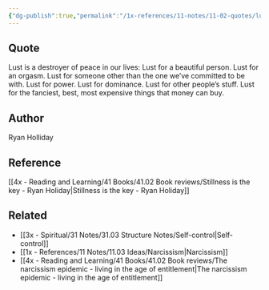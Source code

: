 ```yaml
---
{"dg-publish":true,"permalink":"/1x-references/11-notes/11-02-quotes/lust-is-a-destroyer-of-peace-ryan-holliday/","title":"Lust is a destroyer of peace - Ryan Holliday","created":"2024-03-17T10:31:23.075+03:00","updated":"2024-03-17T10:32:30.701+03:00"}
---
```



## Quote
Lust is a destroyer of peace in our lives: Lust for a beautiful person. Lust for an orgasm. Lust for someone other than the one we’ve committed to be with. Lust for power. Lust for dominance. Lust for other people’s stuff. Lust for the fanciest, best, most expensive things that money can buy.

## Author
Ryan Holliday

## Reference
[[4x - Reading and Learning/41 Books/41.02 Book reviews/Stillness is the key - Ryan Holiday\|Stillness is the key - Ryan Holiday]]

## Related
- [[3x - Spiritual/31 Notes/31.03 Structure Notes/Self-control\|Self-control]]
- [[1x - References/11 Notes/11.03 Ideas/Narcissism\|Narcissism]]
- [[4x - Reading and Learning/41 Books/41.02 Book reviews/The narcissism epidemic - living in the age of entitlement\|The narcissism epidemic - living in the age of entitlement]]